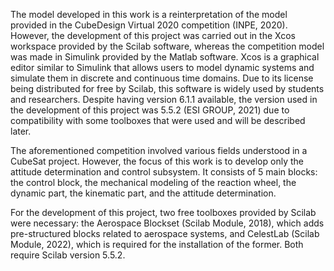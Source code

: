 The model developed in this work is a reinterpretation of the model provided in the CubeDesign Virtual 2020 competition (INPE, 2020). However, the development of this project was carried out in the Xcos workspace provided by the Scilab software, whereas the competition model was made in Simulink provided by the Matlab software. Xcos is a graphical editor similar to Simulink that allows users to model dynamic systems and simulate them in discrete and continuous time domains. Due to its license being distributed for free by Scilab, this software is widely used by students and researchers. Despite having version 6.1.1 available, the version used in the development of this project was 5.5.2 (ESI GROUP, 2021) due to compatibility with some toolboxes that were used and will be described later.

The aforementioned competition involved various fields understood in a CubeSat project. However, the focus of this work is to develop only the attitude determination and control subsystem. It consists of 5 main blocks: the control block, the mechanical modeling of the reaction wheel, the dynamic part, the kinematic part, and the attitude determination.

For the development of this project, two free toolboxes provided by Scilab were necessary: the Aerospace Blockset (Scilab Module, 2018), which adds pre-structured blocks related to aerospace systems, and CelestLab (Scilab Module, 2022), which is required for the installation of the former. Both require Scilab version 5.5.2.
